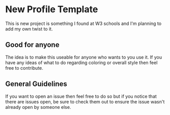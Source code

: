 # New Profile Template

This is new project is something I found at W3 schools and I'm planning to add my own twist to it. 

## Good for anyone

The idea is to make this useable for anyone who wants to you use it. If you have any ideas of what to do regarding coloring or overall style then feel free to contribute.

## General Guidelines

If you want to open an issue then feel free to do so but if you notice that there are issues open, be sure to check them out to ensure the issue wasn't already open by someone else. 


